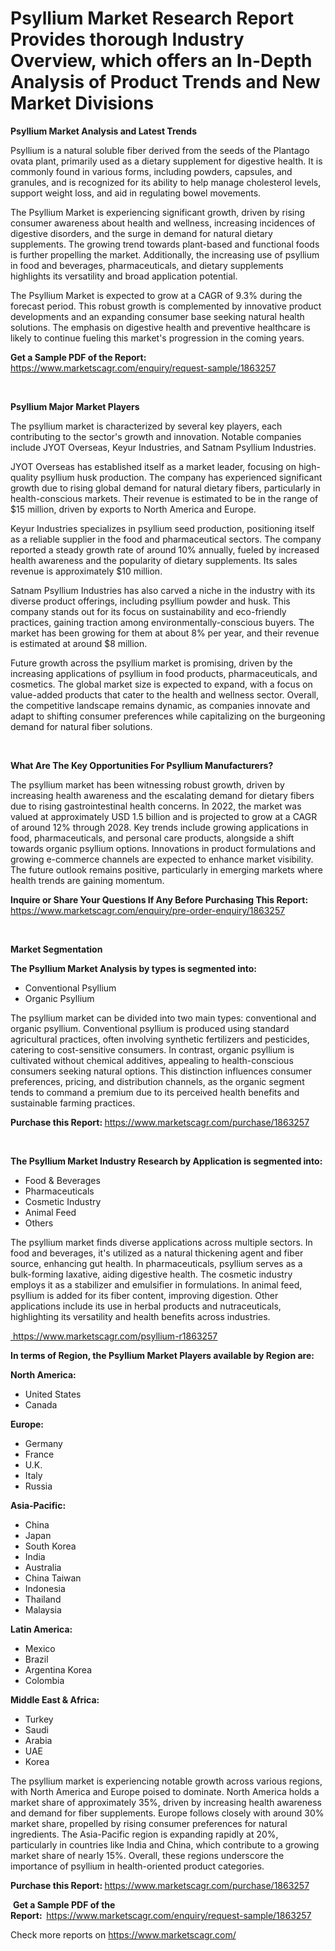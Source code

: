 <p><h1>Psyllium Market Research Report Provides thorough Industry Overview, which offers an In-Depth Analysis of Product Trends and New Market Divisions</h1></p><p><strong>Psyllium Market Analysis and Latest Trends</strong></p>
<p><p>Psyllium is a natural soluble fiber derived from the seeds of the Plantago ovata plant, primarily used as a dietary supplement for digestive health. It is commonly found in various forms, including powders, capsules, and granules, and is recognized for its ability to help manage cholesterol levels, support weight loss, and aid in regulating bowel movements.</p><p>The Psyllium Market is experiencing significant growth, driven by rising consumer awareness about health and wellness, increasing incidences of digestive disorders, and the surge in demand for natural dietary supplements. The growing trend towards plant-based and functional foods is further propelling the market. Additionally, the increasing use of psyllium in food and beverages, pharmaceuticals, and dietary supplements highlights its versatility and broad application potential.</p><p>The Psyllium Market is expected to grow at a CAGR of 9.3% during the forecast period. This robust growth is complemented by innovative product developments and an expanding consumer base seeking natural health solutions. The emphasis on digestive health and preventive healthcare is likely to continue fueling this market's progression in the coming years.</p></p>
<p><strong>Get a Sample PDF of the Report:&nbsp;</strong> <a href="https://www.marketscagr.com/enquiry/request-sample/1863257?utm_campaign=3440&utm_medium=2&utm_source=Github&utm_content=ia&utm_term=30032025&utm_id=psyllium">https://www.marketscagr.com/enquiry/request-sample/1863257</a></p>
<p>&nbsp;</p>
<p><strong>Psyllium Major Market Players</strong></p>
<p><p>The psyllium market is characterized by several key players, each contributing to the sector's growth and innovation. Notable companies include JYOT Overseas, Keyur Industries, and Satnam Psyllium Industries. </p><p>JYOT Overseas has established itself as a market leader, focusing on high-quality psyllium husk production. The company has experienced significant growth due to rising global demand for natural dietary fibers, particularly in health-conscious markets. Their revenue is estimated to be in the range of $15 million, driven by exports to North America and Europe.</p><p>Keyur Industries specializes in psyllium seed production, positioning itself as a reliable supplier in the food and pharmaceutical sectors. The company reported a steady growth rate of around 10% annually, fueled by increased health awareness and the popularity of dietary supplements. Its sales revenue is approximately $10 million.</p><p>Satnam Psyllium Industries has also carved a niche in the industry with its diverse product offerings, including psyllium powder and husk. This company stands out for its focus on sustainability and eco-friendly practices, gaining traction among environmentally-conscious buyers. The market has been growing for them at about 8% per year, and their revenue is estimated at around $8 million.</p><p>Future growth across the psyllium market is promising, driven by the increasing applications of psyllium in food products, pharmaceuticals, and cosmetics. The global market size is expected to expand, with a focus on value-added products that cater to the health and wellness sector. Overall, the competitive landscape remains dynamic, as companies innovate and adapt to shifting consumer preferences while capitalizing on the burgeoning demand for natural fiber solutions.</p></p>
<p>&nbsp;</p>
<p><strong>What Are The Key Opportunities For Psyllium Manufacturers?</strong></p>
<p><p>The psyllium market has been witnessing robust growth, driven by increasing health awareness and the escalating demand for dietary fibers due to rising gastrointestinal health concerns. In 2022, the market was valued at approximately USD 1.5 billion and is projected to grow at a CAGR of around 12% through 2028. Key trends include growing applications in food, pharmaceuticals, and personal care products, alongside a shift towards organic psyllium options. Innovations in product formulations and growing e-commerce channels are expected to enhance market visibility. The future outlook remains positive, particularly in emerging markets where health trends are gaining momentum.</p></p>
<p><strong>Inquire or Share Your Questions If Any Before Purchasing This Report:</strong> <a href="https://www.marketscagr.com/enquiry/pre-order-enquiry/1863257?utm_campaign=3440&utm_medium=2&utm_source=Github&utm_content=ia&utm_term=30032025&utm_id=psyllium">https://www.marketscagr.com/enquiry/pre-order-enquiry/1863257</a></p>
<p>&nbsp;</p>
<p><strong>Market Segmentation</strong></p>
<p><strong>The Psyllium Market Analysis by types is segmented into:</strong></p>
<p><ul><li>Conventional Psyllium</li><li>Organic Psyllium</li></ul></p>
<p><p>The psyllium market can be divided into two main types: conventional and organic psyllium. Conventional psyllium is produced using standard agricultural practices, often involving synthetic fertilizers and pesticides, catering to cost-sensitive consumers. In contrast, organic psyllium is cultivated without chemical additives, appealing to health-conscious consumers seeking natural options. This distinction influences consumer preferences, pricing, and distribution channels, as the organic segment tends to command a premium due to its perceived health benefits and sustainable farming practices.</p></p>
<p><strong>Purchase this Report:&nbsp;</strong><a href="https://www.marketscagr.com/purchase/1863257?utm_campaign=3440&utm_medium=2&utm_source=Github&utm_content=ia&utm_term=30032025&utm_id=psyllium">https://www.marketscagr.com/purchase/1863257</a></p>
<p>&nbsp;</p>
<p><strong>The Psyllium Market Industry Research by Application is segmented into:</strong></p>
<p><ul><li>Food & Beverages</li><li>Pharmaceuticals</li><li>Cosmetic Industry</li><li>Animal Feed</li><li>Others</li></ul></p>
<p><p>The psyllium market finds diverse applications across multiple sectors. In food and beverages, it's utilized as a natural thickening agent and fiber source, enhancing gut health. In pharmaceuticals, psyllium serves as a bulk-forming laxative, aiding digestive health. The cosmetic industry employs it as a stabilizer and emulsifier in formulations. In animal feed, psyllium is added for its fiber content, improving digestion. Other applications include its use in herbal products and nutraceuticals, highlighting its versatility and health benefits across industries.</p></p>
<p><a href="https://www.marketscagr.com/psyllium-r1863257?utm_campaign=3440&utm_medium=2&utm_source=Github&utm_content=ia&utm_term=30032025&utm_id=psyllium">&nbsp;https://www.marketscagr.com/psyllium-r1863257</a></p>
<p><strong>In terms of Region, the Psyllium Market Players available by Region are:</strong></p>
<p>
    <p> <strong> North America: </strong>
        <ul>
            <li>United States</li>
            <li>Canada</li>
        </ul>
        </p> 
    <p> <strong> Europe: </strong>
        <ul>
            <li>Germany</li>
            <li>France</li>
            <li>U.K.</li>
            <li>Italy</li>
            <li>Russia</li>
        </ul>
        </p> 
    <p> <strong> Asia-Pacific: </strong>
        <ul>
            <li>China</li>
            <li>Japan</li>
            <li>South Korea</li>
            <li>India</li>
            <li>Australia</li>
            <li>China Taiwan</li>
            <li>Indonesia</li>
            <li>Thailand</li>
            <li>Malaysia</li>
        </ul>
        </p> 
    <p> <strong> Latin America: </strong>
        <ul>
            <li>Mexico</li>
            <li>Brazil</li>
            <li>Argentina Korea</li>
            <li>Colombia</li>
        </ul>
        </p> 
    <p> <strong> Middle East & Africa: </strong>
        <ul>
            <li>Turkey</li>
            <li>Saudi</li>
            <li>Arabia</li>
            <li>UAE</li>
            <li>Korea</li>
        </ul>
    </p>
    </p>
<p><p>The psyllium market is experiencing notable growth across various regions, with North America and Europe poised to dominate. North America holds a market share of approximately 35%, driven by increasing health awareness and demand for fiber supplements. Europe follows closely with around 30% market share, propelled by rising consumer preferences for natural ingredients. The Asia-Pacific region is expanding rapidly at 20%, particularly in countries like India and China, which contribute to a growing market share of nearly 15%. Overall, these regions underscore the importance of psyllium in health-oriented product categories.</p></p>
<p><strong>Purchase this Report: </strong><a href="https://www.marketscagr.com/purchase/1863257?utm_campaign=3440&utm_medium=2&utm_source=Github&utm_content=ia&utm_term=30032025&utm_id=psyllium">https://www.marketscagr.com/purchase/1863257</a></p>
<p>&nbsp;<strong>Get a Sample PDF of the Report:&nbsp;&nbsp;</strong><a href="https://www.marketscagr.com/enquiry/request-sample/1863257?utm_campaign=3440&utm_medium=2&utm_source=Github&utm_content=ia&utm_term=30032025&utm_id=psyllium">https://www.marketscagr.com/enquiry/request-sample/1863257</a></p>
<p><strong></strong></p>
<p>Check more reports on <a href="https://www.marketscagr.com/?utm_campaign=3440&utm_medium=2&utm_source=Github&utm_content=ia&utm_term=30032025&utm_id=psyllium">https://www.marketscagr.com/</a></p>